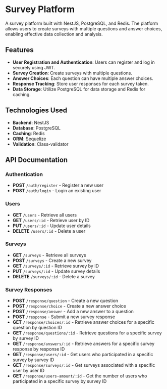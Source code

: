 # Survey Platform

A survey platform built with NestJS, PostgreSQL, and Redis. The platform allows users to create surveys with multiple questions and answer choices, enabling effective data collection and analysis.

## Features

- **User Registration and Authentication**: Users can register and log in securely using JWT.
- **Survey Creation**: Create surveys with multiple questions.
- **Answer Choices**: Each question can have multiple answer choices.
- **Response Tracking**: Store user responses for each survey taken.
- **Data Storage**: Utilize PostgreSQL for data storage and Redis for caching.

## Technologies Used

- **Backend**: NestJS
- **Database**: PostgreSQL
- **Caching**: Redis
- **ORM**: Sequelize
- **Validation**: Class-validator


## API Documentation

### Authentication

- **POST** `/auth/register` - Register a new user
- **POST** `/auth/login` - Login an existing user

### Users

- **GET** `/users` - Retrieve all users
- **GET** `/users/:id` - Retrieve user by ID
- **PUT** `/users/:id` - Update user details
- **DELETE** `/users/:id` - Delete a user

### Surveys

- **GET** `/surveys` - Retrieve all surveys
- **POST** `/surveys` - Create a new survey
- **GET** `/surveys/:id` - Retrieve survey by ID
- **PUT** `/surveys/:id` - Update survey details
- **DELETE** `/surveys/:id` - Delete a survey

### Survey Responses

- **POST** `/response/question` - Create a new question
- **POST** `/response/choice` - Create a new answer choice
- **POST** `/response/answer` - Add a new answer to a question
- **POST** `/response` - Submit a new survey response
- **GET** `/response/choices/:id` - Retrieve answer choices for a specific question by question ID
- **GET** `/response/questions/:id` - Retrieve questions for a specific survey by survey ID
- **GET** `/response/answers/:id` - Retrieve answers for a specific survey response by response ID
- **GET** `/response/users/:id` - Get users who participated in a specific survey by survey ID
- **GET** `/response/surveys/:id` - Get surveys associated with a specific user by user ID
- **GET** `/response/users-amount/:id` - Get the number of users who participated in a specific survey by survey ID
